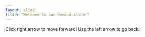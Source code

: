 ```yaml
---
layout: slide
title: “Welcome to our second slide!”
---
```

Click right arrow to move forward!
Use the left arrow to go back!

